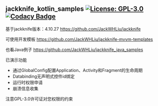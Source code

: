 ## jackknife_kotlin_samples [![License: GPL-3.0](https://img.shields.io/badge/license-GPL--3.0-orange.svg)](https://www.gnu.org/licenses/gpl-3.0) [![Codacy Badge](https://api.codacy.com/project/badge/Grade/1a21d48d466644cdbcb57a1889abea5b)](https://www.codacy.com/app/JackWHLiu/jackknife_kotlin_samples?utm_source=github.com&amp;utm_medium=referral&amp;utm_content=JackWHLiu/jackknife_kotlin_samples&amp;utm_campaign=Badge_Grade)

基于jackknife版本：4.10.27  https://github.com/JackWHLiu/jackknife

可使用开发模板 https://github.com/JackWHLiu/jackknife-mvvm-templates

也看Java例子 https://github.com/JackWHLiu/jackknife_java_samples

已演示功能

- 通过GlobalConfig配置Application、Activity和Fragment的生命周期
- Databinding无声明式控件id绑定
- 运行时权限申请
- 崩溃信息收集

注意GPL-3.0许可证对您权限的约束

